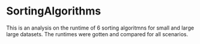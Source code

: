 # SortingAlgorithms

This is an analysis on the runtime of 6 sorting algoritmns for small and large large datasets.
The runtimes were gotten and compared for all scenarios.
